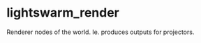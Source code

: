 lightswarm_render
=================

Renderer nodes of the world. Ie. produces outputs for projectors. 
